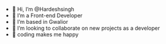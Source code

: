 - 👋 Hi, I’m @Hardeshsingh
- 👀 I’m a Front-end Developer
- 🌱 I’m based in Gwalior
- 💞️ I’m looking to collaborate on new projects as a developer
- 💞️ coding makes me happy




<!---
Hardeshsingh/Hardeshsingh is a ✨ special ✨ repository because its `README.md` (this file) appears on your GitHub profile.
You can click the Preview link to take a look at your changes.
--->
